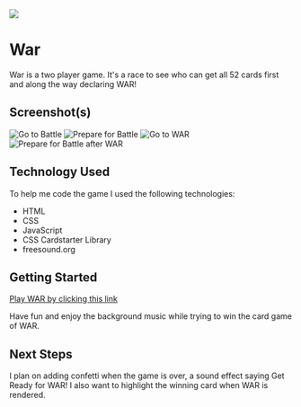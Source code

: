 <img src="https://i.imgur.com/9LxyiVQt.jpg" />

# War  

War is a two player game. It's a race to see who can get all 52 cards first and along the way declaring WAR!

## Screenshot(s)

![Go to Battle](https://i.imgur.com/xLfLKLS.png)
![Prepare for Battle](https://i.imgur.com/Fqftsdz.png)
![Go to WAR](https://i.imgur.com/1CcauJw.png)
![Prepare for Battle after WAR](https://i.imgur.com/ehpJZ4E.png)

## Technology Used

To help me code the game I used the following technologies:
* HTML
* CSS
* JavaScript
* CSS Cardstarter Library
* freesound.org

## Getting Started

[Play WAR by clicking this link](https://LadyLioness951.github.io/WAR/)

Have fun and enjoy the background music while trying to win the card game of WAR.

## Next Steps

I plan on adding confetti when the game is over, a sound effect saying Get Ready for WAR! I also want to highlight the winning card when WAR is rendered. 